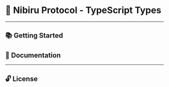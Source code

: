 # 🌟 Nibiru Protocol - TypeScript Types

---

## 📚 Getting Started

## 📖 Documentation

---

## 🔓 License
